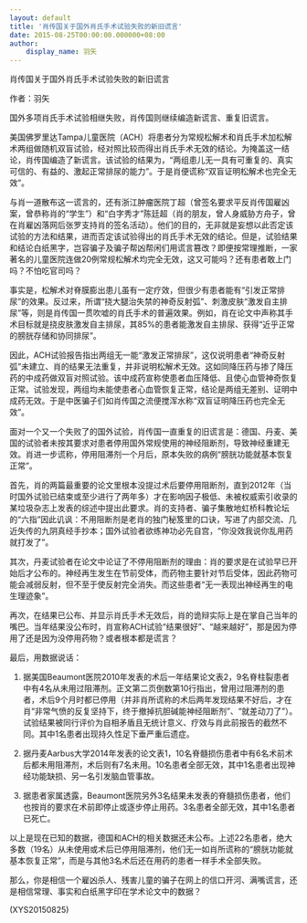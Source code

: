 ```yaml
---
layout: default
title: '肖传国关于国外肖氏手术试验失败的新旧谎言'
date: 2015-08-25T00:00:00.000000+08:00
author:
    display_name: 羽矢
---
```


肖传国关于国外肖氏手术试验失败的新旧谎言

作者：羽矢

国外多项肖氏手术试验相继失败，肖传国则继续编造新谎言、重复旧谎言。

美国佛罗里达Tampa儿童医院（ACH）将患者分为常规松解术和肖氏手术加松解术两组做随机双盲试验，经对照比较而得出肖氏手术无效的结论。为掩盖这一结论，肖传国编造了新谎言。该试验的结果为，“两组患儿无一具有可重复的、真实可信的、有益的、激起正常排尿的能力”。于是肖便谎称“双盲证明松解术也完全无效”。

与肖一道散布这一谎言的，还有浙江肿瘤医院丁超（曾签名要求平反肖传国雇凶案，曾恭称肖的“学生”）和“白字秀才”陈廷超（肖的朋友，曾人身威胁方舟子，曾在肖雇凶落网后张罗支持肖的签名活动）。他们的目的，无非就是妄想以此否定该试验的方法和结果，进而否定该试验得出的肖氏手术无效的结论。但是，试验结果和结论白纸黑字，岂容骗子及骗子帮凶帮闲们用谎言篡改？即便按常理推断，一家著名的儿童医院连做20例常规松解术均完全无效，这又可能吗？还有患者敢上门吗？不怕吃官司吗？

事实是，松解术对脊膜膨出患儿虽有一定疗效，但很少有患者能有“引发正常排尿”的效果。反过来，所谓“挠大腿治失禁的神奇反射弧”、刺激皮肤“激发自主排尿”等，则是肖传国一贯吹嘘的肖氏手术的普遍效果。例如，肖在论文中声称其手术目标就是挠皮肤激发自主排尿，其85%的患者能激发自主排尿、获得“近乎正常的膀胱存储和协同排尿”。

因此，ACH试验报告指出两组无一能“激发正常排尿”，这仅说明患者“神奇反射弧”未建立、肖的结果无法重复，并非说明松解术无效。这如同降压药与掺了降压药的中成药做双盲对照试验。该中成药宣称使患者血压降低、且使心血管神奇恢复正常。试验发现，两组均未能使患者心血管恢复正常，结论是两组无差别、证明中成药无效。于是中医骗子们如肖传国之流便搅浑水称“双盲证明降压药也完全无效”。

面对一个又一个失败了的国外试验，肖传国一直重复的旧谎言是：德国、丹麦、美国的试验者未按其要求对患者停用国外常规使用的神经阻断剂，导致神经重建无效。肖进一步谎称，停用阻滞剂一个月后，原本失败的病例“膀胱功能就基本恢复正常”。

首先，肖的两篇最重要的论文里根本没提过术后要停用阻断剂，直到2012年（当时国外试验已结束或至少进行了两年多）才在影响因子极低、未被权威索引收录的某垃圾杂志上发表的综述中提出此要求。肖的支持者、骗子集散地虹桥科教论坛的“六指”因此讥讽：不用阻断剂是老肖的独门秘笈里的口诀，写进了内部交流、几近失传的九阴真经手抄本；国外试验者欲练神功必先自宫，“你没效我说你乱用药就打发了”。

其次，丹麦试验者在论文中论证了不停用阻断剂的理由：肖的要求是在试验早已开始后才公布的。神经再生发生在节前受体，而药物主要针对节后受体，因此药物可能会减弱反射，但不至于使反射完全消失。而这些患者“无一表现出神经再生的电生理迹象”。

再次，在结果已公布、并显示肖氏手术无效后，肖的诡辩实际上是在掌自己当年的嘴巴。当年结果没公布时，肖宣称ACH试验“结果很好”、“越来越好”，那是因为停用了还是因为没停用药物？或者根本都是谎言？

最后，用数据说话：

1. 据美国Beaumont医院2010年发表的术后一年结果论文表2，9名脊柱裂患者中有4名从未用过阻滞剂。正文第二页倒数第10行指出，曾用过阻滞剂的患者，术后9个月时都已停用（并非肖所谎称的术后两年发现结果不好后，才在肖“非常气愤的反复坚持下，终于撤掉抗胆碱能神经阻断剂”、“就差动刀了”）。试验结果被同行评价为自相矛盾且无统计意义、疗效与肖此前报告的截然不同。其中1名患者出现持久性足下垂严重后遗症。

2. 据丹麦Aarbus大学2014年发表的论文表1，10名脊髓损伤患者中有6名术前术后都未用阻滞剂，术后则有7名未用。10名患者全部无效，其中1名患者出现神经功能缺损、另一名引发脑血管事故。

3. 据患者家属透露，Beaumont医院另外3名结果未发表的脊髓损伤患者，他们也按肖的要求在术前即停止或逐步停止用药。3名患者全部无效，其中1名患者已死亡。

以上是现在已知的数据，德国和ACH的相关数据还未公布。上述22名患者，绝大多数（19名）从未使用或术后已停用阻滞剂，他们无一如肖所谎称的“膀胱功能就基本恢复正常”，而是与其他3名术后还在用药的患者一样手术全部失败。

那么，你是相信一个雇凶杀人、残害儿童的骗子在网上的信口开河、满嘴谎言，还是相信常理、事实和白纸黑字印在学术论文中的数据？

(XYS20150825)

